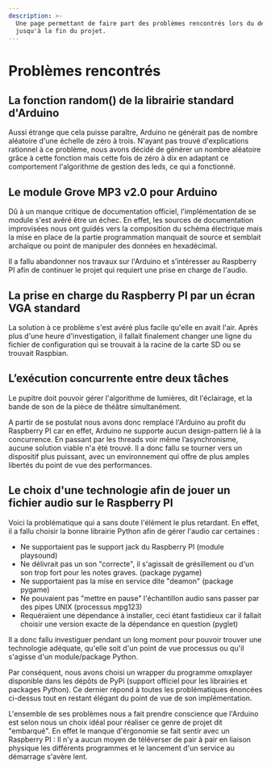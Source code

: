 ```yaml
---
description: >-
  Une page permettant de faire part des problèmes rencontrés lors du début
  jusqu'à la fin du projet.
---
```


# Problèmes rencontrés

## La fonction random\(\) de la librairie standard d'Arduino

Aussi étrange que cela puisse paraître, Arduino ne générait pas de nombre aléatoire d'une échelle de zéro à trois. N'ayant pas trouvé d'explications rationnel à ce problème, nous avons décidé de générer un nombre aléatoire grâce à cette fonction mais cette fois de zéro à dix en adaptant ce comportement l'algorithme de gestion des leds, ce qui a fonctionné.

## Le module Grove MP3 v2.0 pour Arduino

Dû à un manque critique de documentation officiel, l'implémentation de se module s'est avéré être un échec. En effet, les sources de documentation improvisées nous ont guidés vers la composition du schéma électrique mais la mise en place de la partie programmation manquait de source et semblait archaïque ou point de manipuler des données en hexadécimal.

Il a fallu abandonner nos travaux sur l'Arduino et s’intéresser au Raspberry PI afin de continuer le projet qui requiert une prise en charge de l'audio.

## La prise en charge du Raspberry PI par un écran VGA standard

La solution à ce problème s'est avéré plus facile qu'elle en avait l'air. Après plus d'une heure d'investigation, il fallait finalement changer une ligne du fichier de configuration qui se trouvait à la racine de la carte SD ou se trouvait Raspbian.

## L’exécution concurrente entre deux tâches

Le pupitre doit pouvoir gérer l'algorithme de lumières, dit l'éclairage, et la bande de son de la pièce de théâtre simultanément.

A partir de se postulat nous avons donc remplacé l'Arduino au profit du Raspberry PI car en effet, Arduino ne supporte aucun design-pattern lié à la concurrence. En passant par les threads voir même l’asynchronisme, aucune solution viable n'a été trouvé. Il a donc fallu se tourner vers un dispositif plus puissant, avec un environnement qui offre de plus amples libertés du point de vue des performances.

## Le choix d'une technologie afin de jouer un fichier audio sur le Raspberry PI

Voici la problématique qui a sans doute l'élément le plus retardant. En effet, il a fallu choisir la bonne librairie Python afin de gérer l'audio car certaines :

* Ne supportaient pas le support jack du Raspberry PI \(module playsound\) 
* Ne délivrait pas un son "correcte", il s'agissait de grésillement ou d'un son trop fort pour les notes graves. \(package pygame\) 
* Ne supportaient pas la mise en service dite "deamon" \(package pygame\) 
* Ne pouvaient pas "mettre en pause" l'échantillon audio sans passer par des pipes UNIX \(processus mpg123\) 
* Requéraient une dépendance à installer, ceci étant fastidieux car il fallait choisir une version exacte  de la dépendance en question \(pyglet\)

Il a donc fallu investiguer pendant un long moment pour pouvoir trouver une technologie adéquate, qu'elle soit d'un point de vue processus ou qu'il s'agisse d'un module/package Python.

Par conséquent, nous avons choisi un wrapper du programme omxplayer disponible dans les dépôts de PyPi \(support officiel pour les librairies et packages Python\). Ce dernier répond à toutes les problématiques énoncées ci-dessus tout en restant élégant du point de vue de son implémentation.

L'ensemble de ses problèmes nous a fait prendre conscience que l'Arduino est selon nous un choix idéal pour réaliser ce genre de projet dit "embarqué". En effet le manque d'érgonomie se fait sentir avec un Raspberry PI : Il n'y a aucun moyen de téléverser de pair à pair en liaison physique les différents programmes et le lancement d'un service au démarrage s'avère lent.